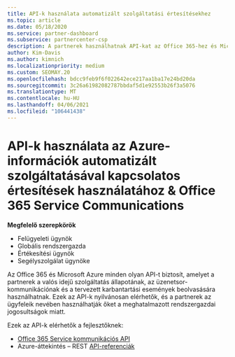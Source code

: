 ```yaml
---
title: API-k használata automatizált szolgáltatási értesítésekhez
ms.topic: article
ms.date: 05/18/2020
ms.service: partner-dashboard
ms.subservice: partnercenter-csp
description: A partnerek használhatnak API-kat az Office 365-hez és Microsoft Azure partnerekhez a valós idejű szolgáltatás állapota, az üzenetsor-kommunikáció és a tervezett karbantartási események esetében.
author: Kim-Davis
ms.author: kimnich
ms.localizationpriority: medium
ms.custom: SEOMAY.20
ms.openlocfilehash: bdcc9feb9f6f022642ece217aa1ba17e24bd20da
ms.sourcegitcommit: 3c26a61982082787bbdaf5d1e92553b26f3a5076
ms.translationtype: MT
ms.contentlocale: hu-HU
ms.lasthandoff: 04/06/2021
ms.locfileid: "106441438"
---
```

# <a name="use-apis-for-automated-service-notifications-for-azure-insights--office-365-service-communications"></a>API-k használata az Azure-információk automatizált szolgáltatásával kapcsolatos értesítések használatához & Office 365 Service Communications

**Megfelelő szerepkörök**

- Felügyeleti ügynök
- Globális rendszergazda
- Értékesítési ügynök
- Segélyszolgálat ügynöke

Az Office 365 és Microsoft Azure minden olyan API-t biztosít, amelyet a partnerek a valós idejű szolgáltatás állapotának, az üzenetsor-kommunikációnak és a tervezett karbantartási események beolvasására használhatnak. Ezek az API-k nyilvánosan elérhetők, és a partnerek az ügyfeleik nevében használhatják őket a meghatalmazott rendszergazdai jogosultságok miatt.

Ezek az API-k elérhetők a fejlesztőknek:

- [Office 365 Service kommunikációs API](/office/office-365-management-api/office-365-service-communications-api-reference)
- Azure-áttekintés – REST [API-referenciák](/rest/api/monitor/)

 

 
